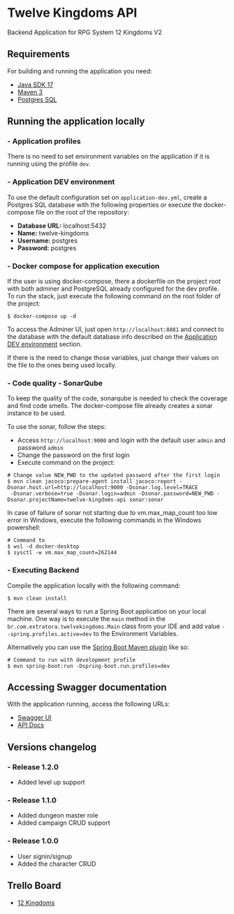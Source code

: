 # Twelve Kingdoms API

Backend Application for RPG System 12 Kingdoms V2

## Requirements

For building and running the application you need:

- [Java SDK 17](https://www.oracle.com/java/technologies/javase/jdk17-archive-downloads.html)
- [Maven 3](https://maven.apache.org)
- [Postgres SQL](https://www.postgresql.org/)

## Running the application locally

### - Application profiles

There is no need to set environment variables on the application if it is running using the profile `dev`.

### <a name="dev-config"></a> - Application DEV environment

To use the default configuration set on `application-dev.yml`, create a Postgres SQL database with the following
properties or execute the docker-compose file on the root of the repository:

- **Database URL:** localhost:5432
- **Name:** twelve-kingdoms
- **Username:** postgres
- **Password:** postgres

### - Docker compose for application execution

If the user is using docker-compose, there a dockerfile on the project root with both adminer and PostgreSQL already
configured for the dev profile. To run the stack, just execute the following command on the root folder of the project:

```shell
$ docker-compose up -d
```

To access the Adminer UI, just open `http://localhost:8081` and connect to the database with the default database info
described on the [Application DEV environment](#dev-config) section.

If there is the need to change those variables, just change their values on the file to the ones being used locally.

### - Code quality - SonarQube

To keep the quality of the code, sonarqube is needed to check the coverage and find code smells. The docker-compose file
already creates a sonar instance to be used.

To use the sonar, follow the steps:

- Access `http://localhost:9000` and login with the default user `admin` and password `admin`
- Change the password on the first login
- Execute command on the project:

```shell
# Change value NEW_PWD to the updated password after the first login
$ mvn clean jacoco:prepare-agent install jacoco:report -Dsonar.host.url=http://localhost:9000 -Dsonar.log.level=TRACE
 -Dsonar.verbose=true -Dsonar.login=admin -Dsonar.password=NEW_PWD -Dsonar.projectName=twelve-kingdoms-api sonar:sonar
```

In case of failure of sonar not starting due to vm.max_map_count too low error in Windows, execute the following
commands in the Windows powershell:

```shell
# Command to 
$ wsl -d docker-desktop
$ sysctl -w vm.max_map_count=262144
```

### - Executing Backend

Compile the application locally with the following command:

```shell
$ mvn clean install
```

There are several ways to run a Spring Boot application on your local machine. One way is to execute the `main` method
in the `br.com.extratora.twelvekingdoms.Main` class from your IDE and add value `--spring.profiles.active=dev` to
the Environment Variables.

Alternatively you can use
the [Spring Boot Maven plugin](https://docs.spring.io/spring-boot/docs/current/reference/html/build-tool-plugins-maven-plugin.html)
like so:

```shell
# Command to run with development profile
$ mvn spring-boot:run -Dspring-boot.run.profiles=dev
```

## Accessing Swagger documentation

With the application running, access the following URLs:

- [Swagger UI](http://localhost:8080/swagger-ui/index.html#/)
- [API Docs](http://localhost:8080/api-docs)

## Versions changelog

### - Release 1.2.0

- Added level up support

### - Release 1.1.0

- Added dungeon master role
- Added campaign CRUD support

### - Release 1.0.0

- User signin/signup
- Added the character CRUD

## Trello Board

- [12 Kingdoms](https://trello.com/b/wKoZUTPq/12-reinos-v2)
